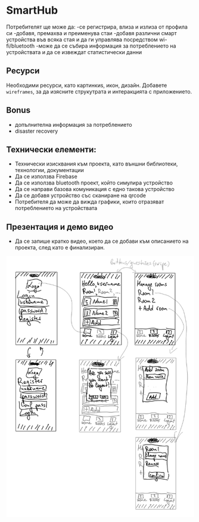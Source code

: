 # SmartHub
 
Потребителят ще може да:
-се регистрира, влиза и излиза от профила си
-добавя, премахва и преименува стаи
-добавя различни смарт устройства във всяка стая и да ги управлява посредством wi-
fi/bluetooth
-може да се събира информация за потреблението на устройствата и да се извеждат 
статистически данни

## Ресурси
Необходими ресурси, като картинкиs, икон, дизайн.
Добавете `wireframes`, за да изясните струкутрата и интеракцията с приложението.

## Bonus

* допълнителна информация за потреблението
* disaster recovery

## Технически елементи:

* Технически изисквания към проекта, като външни библиотеки, технологии, 
документации
* Да се използва Firebase
* Да се използва bluetooth проект, който симулира устройство
* Да се направи базова комуникация с едно такова устройство
* Да се добавя устройство със сканиране на qrcode
* Потребителя да може да вижда графики, които отразяват потреблението на устройствата

## Презентация и демо видео
* Да се запише кратко видео, което да се добави към описанието на проекта, след като е финализиран.

![app design](./assets/demo.png)
